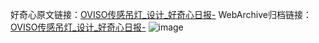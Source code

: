 好奇心原文链接：[OVISO传感吊灯_设计_好奇心日报-](https://www.qdaily.com/articles/6971.html)
WebArchive归档链接：[OVISO传感吊灯_设计_好奇心日报-](http://web.archive.org/web/20190623171545/https://www.qdaily.com/articles/6971.html)
![image](http://ww3.sinaimg.cn/large/007d5XDply1g3wbagy6zuj30u02erais)